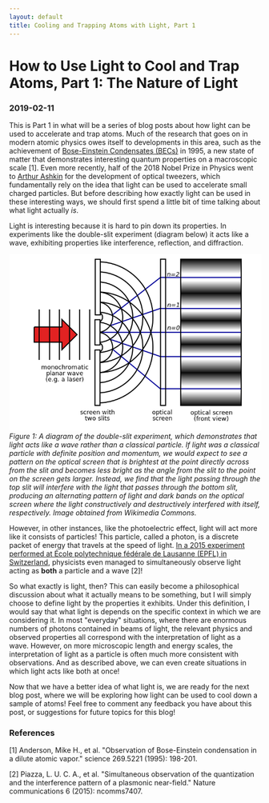 ```yaml
---
layout: default
title: Cooling and Trapping Atoms with Light, Part 1
---
```


# How to Use Light to Cool and Trap Atoms, Part 1: The Nature of Light
### 2019-02-11

This is Part 1 in what will be a series of blog posts about how light can be used to accelerate and trap atoms. Much of the research that goes on in modern atomic physics owes itself to developments in this area, such as the achievement of [Bose-Einstein Condensates (BECs)][BEC] in 1995, a new state of matter that demonstrates interesting quantum properties on a macroscopic scale [1]. Even more recently, half of the 2018 Nobel Prize in Physics went to [Arthur Ashkin][Ash] for the development of optical tweezers, which fundamentally rely on the idea that light can be used to accelerate small charged particles. But before describing how exactly light can be used in these interesting ways, we should first spend a little bit of time talking about what light actually _is_.

Light is interesting because it is hard to pin down its properties. In experiments like the double-slit experiment (diagram below) it acts like a wave, exhibiting properties like interference, reflection, and diffraction.

![Diagram of double-slit experiment.](/docs/assets/Two-Slit-Experiment.png)
*Figure 1: A diagram of the double-slit experiment, which demonstrates that light acts like a wave rather than a classical particle. If light was a classical particle with definite position and momentum, we would expect to see a pattern on the optical screen that is brightest at the point directly across from the slit and becomes less bright as the angle from the slit to the point on the screen gets larger. Instead, we find that the light passing through the top slit will interfere with the light that passes through the bottom slit, producing an alternating pattern of light and dark bands on the optical screen where the light constructively and destructively interfered with itself, respectively. Image obtained from Wikimedia Commons.*

However, in other instances, like the photoelectric effect, light will act more like it consists of particles! This particle, called a photon, is a discrete packet of energy that travels at the speed of light. [In a 2015 experiment performed at École polytechnique fédérale de Lausanne (EPFL) in Switzerland](https://www.youtube.com/watch?v=mlaVHxUSiNk), physicists even managed to simultaneously observe light acting as **both** a particle and a wave [2]!

So what exactly is light, then? This can easily become a philosophical discussion about what it actually means to be something, but I will simply choose to define light by the properties it exhibits. Under this definition, I would say that what light is depends on the specific context in which we are considering it. In most "everyday" situations, where there are enormous numbers of photons contained in beams of light, the relevant physics and observed properties all correspond with the interpretation of light as a wave. However, on more microscopic length and energy scales, the interpretation of light as a particle is often much more consistent with observations. And as described above, we can even create situations in which light acts like both at once!

Now that we have a better idea of what light is, we are ready for the next blog post, where we will be exploring how light can be used to cool down a sample of atoms! Feel free to comment any feedback you have about this post, or suggestions for future topics for this blog!

### References

[1] Anderson, Mike H., et al. "Observation of Bose-Einstein condensation in a dilute atomic vapor." science 269.5221 (1995): 198-201.

[2] Piazza, L. U. C. A., et al. "Simultaneous observation of the quantization and the interference pattern of a plasmonic near-field." Nature communications 6 (2015): ncomms7407.

[0]: https://www.youtube.com/watch?v=mlaVHxUSiNk

[BEC]: https://en.wikipedia.org/wiki/Bose%E2%80%93Einstein_condensate#History
[Ash]: https://en.wikipedia.org/wiki/Arthur_Ashkin
